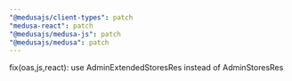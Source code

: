 ```yaml
---
"@medusajs/client-types": patch
"medusa-react": patch
"@medusajs/medusa-js": patch
"@medusajs/medusa": patch
---
```


fix(oas,js,react): use AdminExtendedStoresRes instead of AdminStoresRes
